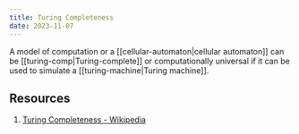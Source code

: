 ```yaml
---
title: Turing Completeness
date: 2023-11-07
---
```

A model of computation or a [[cellular-automaton|cellular automaton]] can be [[turing-comp|Turing-complete]] or computationally universal if it can be used to simulate a [[turing-machine|Turing machine]].  

## Resources
1. [Turing Completeness - Wikipedia](https://en.wikipedia.org/wiki/Turing_completeness)

